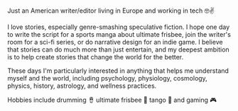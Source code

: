 Just an American writer/editor living in Europe and working in tech 🤓✌️

I love stories, especially genre-smashing speculative fiction. I hope one day to write the script for a sports manga about ultimate frisbee, join the writer's room for a sci-fi series, or do narrative design for an indie game. I believe that stories can do much more than just entertain, and my deepest ambition is to help create stories that change the world for the better.

These days I'm particularly interested in anything that helps me understand myself and the world, including psychology, physiology, cosmology, physics, history, astrology, and wellness practices.

Hobbies include drumming 🪘 ultimate frisbee 🥏 tango 🕺 and gaming 🎮
